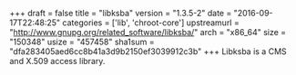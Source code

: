 +++
draft = false
title = "libksba"
version = "1.3.5-2"
date = "2016-09-17T22:48:25"
categories = ['lib', 'chroot-core']
upstreamurl = "http://www.gnupg.org/related_software/libksba/"
arch = "x86_64"
size = "150348"
usize = "457458"
sha1sum = "dfa283405aed6cc8b41a3d9b2150ef3039912c3b"
+++
Libksba  is a CMS and X.509 access library.